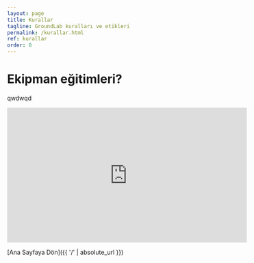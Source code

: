 ```yaml
---
layout: page
title: Kurallar
tagline: GroundLab kuralları ve etikleri
permalink: /kurallar.html
ref: kurallar
order: 8
---
```

<h1>Ekipman eğitimleri?</h1>

qwdwqd

<iframe width="560" height="315" src="https://www.youtube.com/embed/videoseries?list=PL1yz4xQJwGLwMurKDHjZWEhF8jgGcLHv_" title="YouTube video player" frameborder="0" allow="accelerometer; autoplay; clipboard-write; encrypted-media; gyroscope; picture-in-picture" allowfullscreen></iframe>



[Ana Sayfaya Dön]({{ '/' | absolute_url }})
